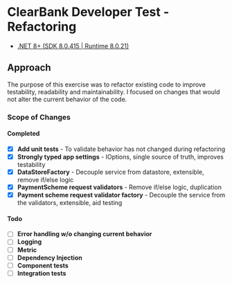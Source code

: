 # ClearBank Developer Test - Refactoring

- [.NET 8+ (SDK 8.0.415 | Runtime 8.0.21)](https://dotnet.microsoft.com/en-us/download)

## Approach
The purpose of this exercise was to refactor existing code to improve testability, readability and maintainability. I focused on changes that would not alter the current behavior of the code.



### Scope of Changes
#### Completed
- [X] **Add unit tests** - To validate behavior has not changed during refactoring
- [X] **Strongly typed app settings** - IOptions, single source of truth, improves testability
- [X] **DataStoreFactory** - Decouple service from datastore, extensible, remove if/else logic
- [X] **PaymentScheme request validators** - Remove if/else logic, duplication
- [X] **Payment scheme request validator factory** - Decouple the service from the validators, extensible, aid testing

#### Todo
- [ ] **Error handling w/o changing current behavior**
- [ ] **Logging**
- [ ] **Metric**
- [ ] **Dependency Injection**
- [ ] **Component tests**
- [ ] **Integration tests**